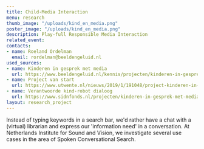 ```yaml
---
title: Child-Media Interaction
menu: research
thumb_image: "/uploads/kind_en_media.png"
poster_image: "/uploads/kind_en_media.png"
description: Play-full Responsible Media Interaction
related_event: 
contacts:
- name: Roeland Ordelman
  email: rordelman@beeldengeluid.nl
used_sources:
- name: Kinderen in gesprek met media
  url: https://www.beeldengeluid.nl/kennis/projecten/kinderen-in-gesprek-met-media
- name: Project van start
  url: https://www.utwente.nl/nieuws/2019/1/191048/project-kinderen-in-gesprek-met-media-van-start
- name: Verantwoorde kind-robot dialoog
  url: https://www.sidnfonds.nl/projecten/kinderen-in-gesprek-met-media-een-verantwoorde-kind-robot-dialoog
layout: research_project
---
```


Instead of typing keywords in a search bar, we'd rather have a chat with a (virtual) librarian and express our 'information need' in a conversation. At Netherlands Institute for Sound and Vision, we investigate several use cases in the area of Spoken Conversational Search.  
